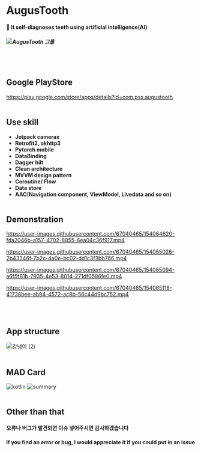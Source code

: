 # AugusTooth
**🦷 It self-diagnoses teeth using artificial intelligence(AI)** 
##### ![AugusTooth 그룹](https://user-images.githubusercontent.com/67040465/158754741-d935c1b3-631c-4fd2-be27-7bce2f067e82.jpg)

<br><br>
## Google PlayStore
https://play.google.com/store/apps/details?id=com.pss.augustooth
<br><br>
## Use skill
- **Jetpack camerax**
- **Retrofit2, okhttp3**
- **Pytorch mobile**
- **DataBinding**
- **Dagger hilt**
- **Clean architecture**
- **MVVM design pattern**
- **Coroutine/ Flow**
- **Data store**
- **AAC(Navigation component, ViewModel, Livedata and so on)**
<br><br>

## Demonstration
https://user-images.githubusercontent.com/67040465/154064620-fda2046b-a157-4702-8855-6ea04c36f917.mp4



https://user-images.githubusercontent.com/67040465/154065026-2b43346f-7b2c-4a0e-bc02-dd1c3f3bb766.mp4




https://user-images.githubusercontent.com/67040465/154065094-a6f5f81b-7935-4e53-8014-271df0586fe0.mp4



https://user-images.githubusercontent.com/67040465/154065118-41738bee-ab94-4572-ac8b-56c44d9bc752.mp4


<br><br>




## App structure
![강냉이 (2)](https://user-images.githubusercontent.com/67040465/141021891-7ff68c6f-7fa3-4f89-b205-0f94b7009127.png)
<br><br>
## MAD Card
![kotlin](https://user-images.githubusercontent.com/67040465/141028401-06f92ca3-fb74-4c05-a382-531a3611d928.png)
![summary](https://user-images.githubusercontent.com/67040465/141028405-12be0bdd-25d7-459a-ac48-7d29f8281e43.png)
<br><br>
## Other than that
#### 오류나 버그가 발견되면 이슈 넣어주시면 감사하겠습니다
#### If you find an error or bug, I would appreciate it if you could put in an issue
